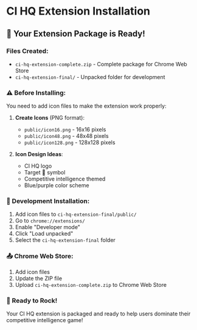 # CI HQ Extension Installation

## 🎯 Your Extension Package is Ready!

### Files Created:
- `ci-hq-extension-complete.zip` - Complete package for Chrome Web Store
- `ci-hq-extension-final/` - Unpacked folder for development

### ⚠️ Before Installing:
You need to add icon files to make the extension work properly:

1. **Create Icons** (PNG format):
   - `public/icon16.png` - 16x16 pixels
   - `public/icon48.png` - 48x48 pixels  
   - `public/icon128.png` - 128x128 pixels

2. **Icon Design Ideas**:
   - CI HQ logo
   - Target 🎯 symbol
   - Competitive intelligence themed
   - Blue/purple color scheme

### 🔧 Development Installation:
1. Add icon files to `ci-hq-extension-final/public/`
2. Go to `chrome://extensions/`
3. Enable "Developer mode"
4. Click "Load unpacked"
5. Select the `ci-hq-extension-final` folder

### 📤 Chrome Web Store:
1. Add icon files
2. Update the ZIP file  
3. Upload `ci-hq-extension-complete.zip` to Chrome Web Store

### 🎉 Ready to Rock!
Your CI HQ extension is packaged and ready to help users dominate their competitive intelligence game!
